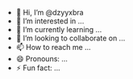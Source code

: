 - 👋 Hi, I’m @dzyyxbra
- 👀 I’m interested in ...
- 🌱 I’m currently learning ...
- 💞️ I’m looking to collaborate on ...
- 📫 How to reach me ...
- 😄 Pronouns: ...
- ⚡ Fun fact: ...

<!---
dzyyxbra/dzyyxbra is a ✨ special ✨ repository because its `README.md` (this file) appears on your GitHub profile.
You can click the Preview link to take a look at your changes.
--->
